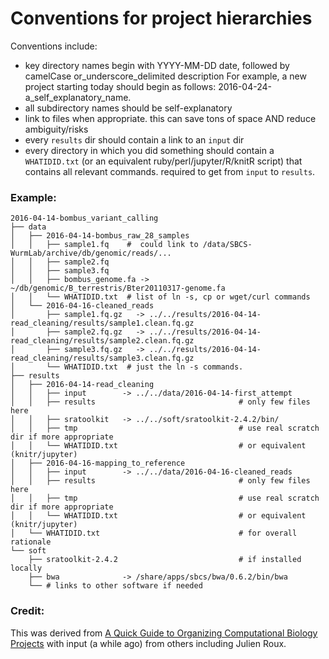 Conventions for project hierarchies
=====

Conventions include: 
* key directory names begin with YYYY-MM-DD date, followed by camelCase or_underscore_delimited description
  For example,  a new project starting today should begin as follows: 2016-04-24-a_self_explanatory_name.
* all subdirectory names should be self-explanatory
* link to files when appropriate. this can save tons of space AND reduce ambiguity/risks
* every `results` dir should contain a link to an `input` dir
* every directory in which you did something should contain a `WHATIDID.txt` (or an equivalent ruby/perl/jupyter/R/knitR script) that contains all relevant commands. required to get from `input` to `results`.




### Example: 
```
2016-04-14-bombus_variant_calling
├── data
│   ├── 2016-04-14-bombus_raw_28_samples
│   │   ├── sample1.fq    #  could link to /data/SBCS-WurmLab/archive/db/genomic/reads/...                 
│   │   ├── sample2.fq 
│   │   ├── sample3.fq
│   │   ├── bombus_genome.fa -> ~/db/genomic/B_terrestris/Bter20110317-genome.fa
│   │   └── WHATIDID.txt  # list of ln -s, cp or wget/curl commands 
│   └── 2016-04-16-cleaned_reads
│       ├── sample1.fq.gz   -> ../../results/2016-04-14-read_cleaning/results/sample1.clean.fq.gz
│       ├── sample2.fq.gz   -> ../../results/2016-04-14-read_cleaning/results/sample2.clean.fq.gz
│       ├── sample3.fq.gz   -> ../../results/2016-04-14-read_cleaning/results/sample3.clean.fq.gz
│       └── WHATIDID.txt  # just the ln -s commands.
├── results
│   ├── 2016-04-14-read_cleaning
│   │   ├── input        -> ../../data/2016-04-14-first_attempt
│   │   ├── results                                # only few files here
│   │   ├── sratoolkit   -> ../../soft/sratoolkit-2.4.2/bin/
│   │   ├── tmp                                    # use real scratch dir if more appropriate
│   │   └── WHATIDID.txt                           # or equivalent (knitr/jupyter)
│   ├── 2016-04-16-mapping_to_reference
│   │   ├── input        -> ../../data/2016-04-16-cleaned_reads
│   │   ├── results                                # only few files here
│   │   ├── tmp                                    # use real scratch dir if more appropriate
│   │   └── WHATIDID.txt                           # or equivalent (knitr/jupyter)
│   └── WHATIDID.txt                               # for overall rationale
└── soft
    ├── sratoolkit-2.4.2                           # if installed locally
    ├── bwa              -> /share/apps/sbcs/bwa/0.6.2/bin/bwa
    └── # links to other software if needed
```

### Credit: 
This was derived from [A Quick Guide to Organizing Computational Biology Projects](http://journals.plos.org/ploscompbiol/article?id=10.1371/journal.pcbi.1000424) with input (a while ago) from others including Julien Roux.



